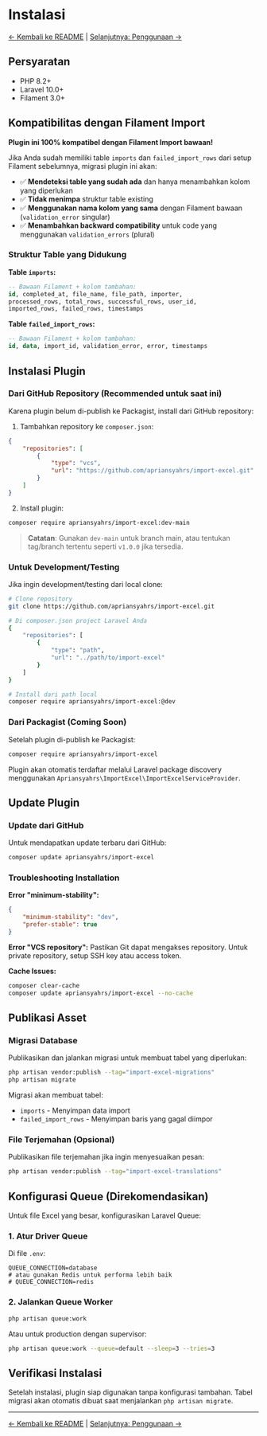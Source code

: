 # Instalasi

[← Kembali ke README](../README.md) | [Selanjutnya: Penggunaan →](penggunaan.md)

## Persyaratan

- PHP 8.2+
- Laravel 10.0+
- Filament 3.0+

## Kompatibilitas dengan Filament Import

**Plugin ini 100% kompatibel dengan Filament Import bawaan!**

Jika Anda sudah memiliki table `imports` dan `failed_import_rows` dari setup Filament sebelumnya, migrasi plugin ini akan:

- ✅ **Mendeteksi table yang sudah ada** dan hanya menambahkan kolom yang diperlukan
- ✅ **Tidak menimpa** struktur table existing
- ✅ **Menggunakan nama kolom yang sama** dengan Filament bawaan (`validation_error` singular)
- ✅ **Menambahkan backward compatibility** untuk code yang menggunakan `validation_errors` (plural)

### Struktur Table yang Didukung

**Table `imports`:**
```sql
-- Bawaan Filament + kolom tambahan:
id, completed_at, file_name, file_path, importer, 
processed_rows, total_rows, successful_rows, user_id,
imported_rows, failed_rows, timestamps
```

**Table `failed_import_rows`:**
```sql
-- Bawaan Filament + kolom tambahan:
id, data, import_id, validation_error, error, timestamps
```

## Instalasi Plugin

### Dari GitHub Repository (Recommended untuk saat ini)

Karena plugin belum di-publish ke Packagist, install dari GitHub repository:

1. Tambahkan repository ke `composer.json`:

```json
{
    "repositories": [
        {
            "type": "vcs",
            "url": "https://github.com/apriansyahrs/import-excel.git"
        }
    ]
}
```

2. Install plugin:

```bash
composer require apriansyahrs/import-excel:dev-main
```

> **Catatan**: Gunakan `dev-main` untuk branch main, atau tentukan tag/branch tertentu seperti `v1.0.0` jika tersedia.

### Untuk Development/Testing

Jika ingin development/testing dari local clone:

```bash
# Clone repository
git clone https://github.com/apriansyahrs/import-excel.git

# Di composer.json project Laravel Anda
{
    "repositories": [
        {
            "type": "path",
            "url": "../path/to/import-excel"
        }
    ]
}

# Install dari path local
composer require apriansyahrs/import-excel:@dev
```

### Dari Packagist (Coming Soon)

Setelah plugin di-publish ke Packagist:

```bash
composer require apriansyahrs/import-excel
```

Plugin akan otomatis terdaftar melalui Laravel package discovery menggunakan `Apriansyahrs\ImportExcel\ImportExcelServiceProvider`.

## Update Plugin

### Update dari GitHub

Untuk mendapatkan update terbaru dari GitHub:

```bash
composer update apriansyahrs/import-excel
```

### Troubleshooting Installation

**Error "minimum-stability":**
```json
{
    "minimum-stability": "dev",
    "prefer-stable": true
}
```

**Error "VCS repository":**
Pastikan Git dapat mengakses repository. Untuk private repository, setup SSH key atau access token.

**Cache Issues:**
```bash
composer clear-cache
composer update apriansyahrs/import-excel --no-cache
```

## Publikasi Asset

### Migrasi Database

Publikasikan dan jalankan migrasi untuk membuat tabel yang diperlukan:

```bash
php artisan vendor:publish --tag="import-excel-migrations"
php artisan migrate
```

Migrasi akan membuat tabel:
- `imports` - Menyimpan data import
- `failed_import_rows` - Menyimpan baris yang gagal diimpor

### File Terjemahan (Opsional)

Publikasikan file terjemahan jika ingin menyesuaikan pesan:

```bash
php artisan vendor:publish --tag="import-excel-translations"
```

## Konfigurasi Queue (Direkomendasikan)

Untuk file Excel yang besar, konfigurasikan Laravel Queue:

### 1. Atur Driver Queue

Di file `.env`:

```env
QUEUE_CONNECTION=database
# atau gunakan Redis untuk performa lebih baik
# QUEUE_CONNECTION=redis
```

### 2. Jalankan Queue Worker

```bash
php artisan queue:work
```

Atau untuk production dengan supervisor:

```bash
php artisan queue:work --queue=default --sleep=3 --tries=3
```

## Verifikasi Instalasi

Setelah instalasi, plugin siap digunakan tanpa konfigurasi tambahan. Tabel migrasi akan otomatis dibuat saat menjalankan `php artisan migrate`.

---

[← Kembali ke README](../README.md) | [Selanjutnya: Penggunaan →](penggunaan.md)
